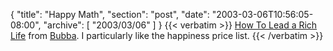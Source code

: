 {
  "title": "Happy Math",
  "section": "post",
  "date": "2003-03-06T10:56:05-08:00",
  "archive": [
    "2003/03/06"
  ]
}
{{< verbatim >}}
<a href="http://www.fastcompany.com/online/68/richlife.html">How To Lead a Rich Life</a> from <a href="http://www.neelbubba.com/Play/Archive/2003_03_01_index.php#90208936">Bubba</a>.  I particularly like the happiness price list.
{{< /verbatim >}}
